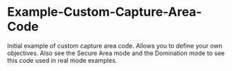 # Example-Custom-Capture-Area-Code
Initial example of custom capture area code. Allows you to define your own objectives. Also see the Secure Area mode and the Domination mode to see this code used in real mode examples.
